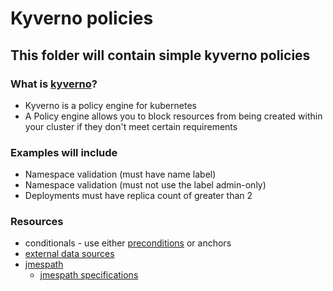 # Kyverno policies
## This folder will contain simple kyverno policies
### What is [kyverno](https://kyverno.io/docs/introduction/)?
- Kyverno is a policy engine for kubernetes
- A Policy engine allows you to block resources from being created within your cluster if they don't meet certain requirements
### Examples will include
- Namespace validation (must have name label)
- Namespace validation (must not use the label admin-only)
- Deployments must have replica count of greater than 2

### Resources
- conditionals - use either [preconditions](https://kyverno.io/docs/writing-policies/preconditions/) or anchors
- [external data sources](https://kyverno.io/docs/writing-policies/external-data-sources/)
- [jmespath](https://kyverno.io/docs/writing-policies/jmespath/#custom-filters)
    - [jmespath specifications](https://jmespath.org/specification.html)